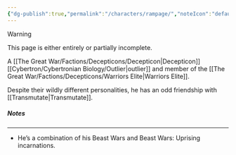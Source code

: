 ```yaml
---
{"dg-publish":true,"permalink":"/characters/rampage/","noteIcon":"default"}
---
```

  
>[!warning] 
>This page is either entirely or partially incomplete. 

A [[The Great War/Factions/Decepticons/Decepticon\|Decepticon]] [[Cybertron/Cybertronian Biology/Outlier\|outlier]] and member of the [[The Great War/Factions/Decepticons/Warriors Elite\|Warriors Elite]].

Despite their wildly different personalities, he has an odd friendship with [[Transmutate\|Transmutate]].
##### Notes
--- 
- He’s a combination of his Beast Wars and Beast Wars: Uprising incarnations. 